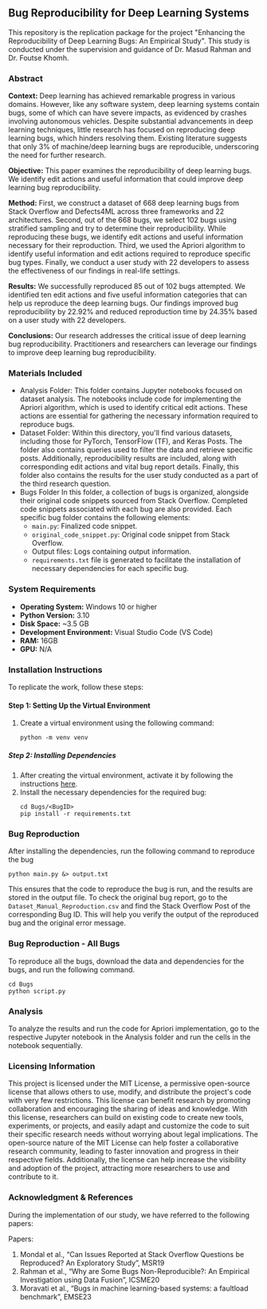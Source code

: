 ## Bug Reproducibility for Deep Learning Systems

This repository is the replication package for the project "Enhancing the Reproducibility of Deep Learning Bugs: An Empirical Study". This study is conducted under the supervision and guidance of Dr. Masud Rahman and Dr. Foutse Khomh.

### Abstract
**Context:** Deep learning has achieved remarkable progress in various domains. However, like any software system, deep learning systems contain bugs, some of which can have severe impacts, as evidenced by crashes involving autonomous vehicles. Despite substantial advancements in deep learning techniques, little research has focused on reproducing deep learning bugs, which hinders resolving them. Existing literature suggests that only 3\% of machine/deep learning bugs are reproducible, underscoring the need for further research.

**Objective:** This paper examines the reproducibility of deep learning bugs. We identify edit actions and useful information that could improve deep learning bug reproducibility.

**Method:** First, we construct a dataset of 668 deep learning bugs from Stack Overflow and Defects4ML across three frameworks and 22 architectures. Second, out of the 668 bugs, we select 102 bugs using stratified sampling and try to determine their reproducibility. While reproducing these bugs, we identify edit actions and useful information necessary for their reproduction. Third, we used the Apriori algorithm to identify useful information and edit actions required to reproduce specific bug types. Finally, we conduct a user study with 22 developers to assess the effectiveness of our findings in real-life settings. 

**Results:** We successfully reproduced 85 out of 102 bugs attempted. We identified ten edit actions and five useful information categories that can help us reproduce the deep learning bugs. Our findings improved bug reproducibility by 22.92\% and reduced reproduction time by 24.35\% based on a user study with 22 developers.

**Conclusions:** Our research addresses the critical issue of deep learning bug reproducibility. Practitioners and researchers can leverage our findings to improve deep learning bug reproducibility.

### Materials Included
* Analysis Folder: This folder contains Jupyter notebooks focused on dataset analysis. The notebooks include code for implementing the Apriori algorithm, which is used to identify critical edit actions. These actions are essential for gathering the necessary information required to reproduce bugs.
* Dataset Folder: Within this directory, you'll find various datasets, including those for PyTorch, TensorFlow (TF), and Keras Posts. The folder also contains queries used to filter the data and retrieve specific posts. Additionally, reproducibility results are included, along with corresponding edit actions and vital bug report details. Finally, this folder also contains the results for the user study conducted as a part of the third research question.
* Bugs Folder In this folder, a collection of bugs is organized, alongside their original code snippets sourced from Stack Overflow. Completed code snippets associated with each bug are also provided. Each specific bug folder contains the following elements:
  - `main.py`: Finalized code snippet.
  - `original_code_snippet.py`: Original code snippet from Stack Overflow.
  - Output files: Logs containing output information.
  - `requirements.txt` file is generated to facilitate the installation of necessary dependencies for each specific bug.

### System Requirements
- **Operating System:** Windows 10 or higher
- **Python Version:** 3.10
- **Disk Space:** ~3.5 GB
- **Development Environment:** Visual Studio Code (VS Code)
- **RAM:** 16GB
- **GPU:** N/A

### Installation Instructions

To replicate the work, follow these steps:

#### Step 1: Setting Up the Virtual Environment
1. Create a virtual environment using the following command:
    ```shell
    python -m venv venv
    ```

##### Step 2: Installing Dependencies
1. After creating the virtual environment, activate it by following the instructions [here](https://docs.python.org/3/library/venv.html).
2. Install the necessary dependencies for the required bug:
    ```shell
    cd Bugs/<BugID>
    pip install -r requirements.txt
    ```
###  Bug Reproduction
After installing the dependencies, run the following command to reproduce the bug
```shell
python main.py &> output.txt
```
This ensures that the code to reproduce the bug is run, and the results are stored in the output file. To check the original bug report, go to the `Dataset_Manual_Reproduction.csv` and find the Stack Overflow Post of the corresponding Bug ID. This will help you verify the output of the reproduced bug and the original error message.


### Bug Reproduction - All Bugs
To reproduce all the bugs, download the data and dependencies for the bugs, and run the following command.
```shell
cd Bugs
python script.py
```

### Analysis
To analyze the results and run the code for Apriori implementation, go to the respective Jupyter notebook in the Analysis folder and run the cells in the notebook sequentially.

### Licensing Information
This project is licensed under the MIT License, a permissive open-source license that allows others to use, modify, and distribute the project's code with very few restrictions. This license can benefit research by promoting collaboration and encouraging the sharing of ideas and knowledge. With this license, researchers can build on existing code to create new tools, experiments, or projects, and easily adapt and customize the code to suit their specific research needs without worrying about legal implications. The open-source nature of the MIT License can help foster a collaborative research community, leading to faster innovation and progress in their respective fields. Additionally, the license can help increase the visibility and adoption of the project, attracting more researchers to use and contribute to it.

### Acknowledgment & References

During the implementation of our study, we have referred to the following papers:

Papers:
1. Mondal et al., “Can Issues Reported at Stack Overflow Questions be Reproduced? An Exploratory Study”, MSR19
2. Rahman et al., “Why are Some Bugs Non-Reproducible?: An Empirical Investigation using Data Fusion”, ICSME20
4. Moravati et al., “Bugs in machine learning-based systems: a faultload benchmark”, EMSE23
